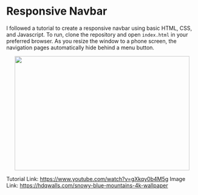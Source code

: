 # Responsive Navbar
I followed a tutorial to create a responsive navbar using basic HTML, CSS, and Javascript. To run, clone the repository and open `index.html` in your preferred browser. As you resize the window to a phone screen, the navigation pages automatically hide behind a menu button.

<p align="center">
  <img width="460" height="300" src="navbar.png">
</p>

Tutorial Link: https://www.youtube.com/watch?v=gXkqy0b4M5g
Image Link: https://hdqwalls.com/snowy-blue-mountains-4k-wallpaper